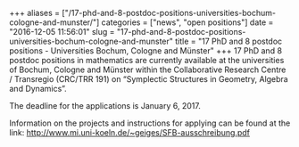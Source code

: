 +++
aliases = ["/17-phd-and-8-postdoc-positions-universities-bochum-cologne-and-munster/"]
categories = ["news", "open positions"]
date = "2016-12-05 11:56:01"
slug = "17-phd-and-8-postdoc-positions-universities-bochum-cologne-and-munster"
title = "17 PhD and 8 postdoc positions - Universities Bochum, Cologne and Münster"
+++
17 PhD and 8 postdoc positions in mathematics are currently available at
the universities of Bochum, Cologne and Münster within the Collaborative
Research Centre / Transregio (CRC/TRR 191) on “Symplectic Structures in
Geometry, Algebra and Dynamics”.

The deadline for the applications is <span class="aBn"><span
class="aQJ">January 6, 2017</span></span>.

Information on the projects and instructions for applying can be found
at the link: <http://www.mi.uni-koeln.de/~geiges/SFB-ausschreibung.pdf>

 
